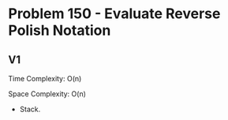 # Problem 150 - Evaluate Reverse Polish Notation

## V1

Time Complexity: O(n)

Space Complexity: O(n)

- Stack.
